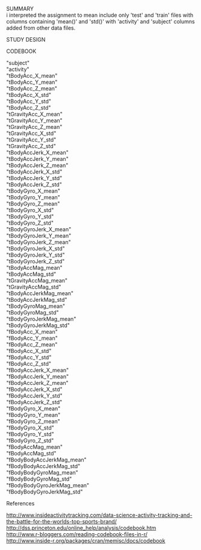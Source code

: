  
 SUMMARY  
 i interpreted the assignment to mean include only 'test' and 'train' files with columns containing
 'mean()' and 'std()' with 'activity' and 'subject' columns added from other data files.
 
 STUDY DESIGN  
 
 
 CODEBOOK  

 "subject"  
 "activity"  
 "tBodyAcc_X_mean"  
 "tBodyAcc_Y_mean"  
 "tBodyAcc_Z_mean"  
 "tBodyAcc_X_std"  
 "tBodyAcc_Y_std"  
 "tBodyAcc_Z_std"  
 "tGravityAcc_X_mean"  
 "tGravityAcc_Y_mean"  
 "tGravityAcc_Z_mean"  
 "tGravityAcc_X_std"       
 "tGravityAcc_Y_std"  
 "tGravityAcc_Z_std"  
 "tBodyAccJerk_X_mean"        
 "tBodyAccJerk_Y_mean"  
 "tBodyAccJerk_Z_mean"  
 "tBodyAccJerk_X_std"      
 "tBodyAccJerk_Y_std"  
 "tBodyAccJerk_Z_std"  
 "tBodyGyro_X_mean"       
 "tBodyGyro_Y_mean"  
 "tBodyGyro_Z_mean"  
 "tBodyGyro_X_std"         
 "tBodyGyro_Y_std"  
 "tBodyGyro_Z_std"  
 "tBodyGyroJerk_X_mean"  
 "tBodyGyroJerk_Y_mean"  
 "tBodyGyroJerk_Z_mean"  
 "tBodyGyroJerk_X_std"     
 "tBodyGyroJerk_Y_std"  
 "tBodyGyroJerk_Z_std"  
 "tBodyAccMag_mean"      
 "tBodyAccMag_std"  
 "tGravityAccMag_mean"  
 "tGravityAccMag_std"      
 "tBodyAccJerkMag_mean"  
 "tBodyAccJerkMag_std"  
 "tBodyGyroMag_mean"      
 "tBodyGyroMag_std"  
 "tBodyGyroJerkMag_mean"  
 "tBodyGyroJerkMag_std"    
 "fBodyAcc_X_mean"  
 "fBodyAcc_Y_mean"  
 "fBodyAcc_Z_mean"          
 "fBodyAcc_X_std"  
 "fBodyAcc_Y_std"  
 "fBodyAcc_Z_std"           
 "fBodyAccJerk_X_mean"  
 "fBodyAccJerk_Y_mean"  
 "fBodyAccJerk_Z_mean"      
 "fBodyAccJerk_X_std"  
 "fBodyAccJerk_Y_std"  
 "fBodyAccJerk_Z_std"       
 "fBodyGyro_X_mean"  
 "fBodyGyro_Y_mean"  
 "fBodyGyro_Z_mean"         
 "fBodyGyro_X_std"  
 "fBodyGyro_Y_std"  
 "fBodyGyro_Z_std"          
 "fBodyAccMag_mean"  
 "fBodyAccMag_std"  
 "fBodyBodyAccJerkMag_mean"  
 "fBodyBodyAccJerkMag_std"  
 "fBodyBodyGyroMag_mean"  
 "fBodyBodyGyroMag_std"    
 "fBodyBodyGyroJerkMag_mean"  
 "fBodyBodyGyroJerkMag_std"  



References

  http://www.insideactivitytracking.com/data-science-activity-tracking-and-the-battle-for-the-worlds-top-sports-brand/  
  http://dss.princeton.edu/online_help/analysis/codebook.htm<br>
  http://www.r-bloggers.com/reading-codebook-files-in-r/<br>
  http://www.inside-r.org/packages/cran/memisc/docs/codebook
  
  
